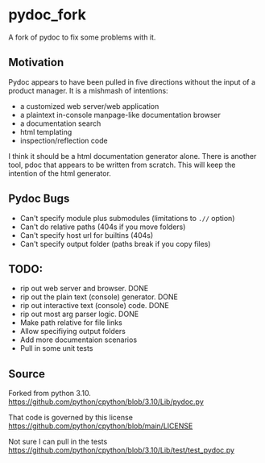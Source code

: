 # pydoc_fork
A fork of pydoc to fix some problems with it.

## Motivation
Pydoc appears to have been pulled in five directions without the input of a product manager.
It is a mishmash of intentions:

- a customized web server/web application
- a plaintext in-console manpage-like documentation browser
- a documentation search
- html templating
- inspection/reflection code

I think it should be a html documentation generator alone. There is another tool, pdoc that
appears to be written from scratch. This will keep the intention of the html generator.

## Pydoc Bugs

- Can't specify module plus submodules (limitations to `.//` option)
- Can't do relative paths (404s if you move folders)
- Can't specify host url for builtins (404s)
- Can't specify output folder (paths break if you copy files)

## TODO:
 - rip out web server and browser. DONE
 - rip out the plain text (console) generator. DONE
 - rip out interactive text (console) code. DONE
 - rip out most arg parser logic. DONE
 - Make path relative for file links
 - Allow specifiying output folders
 - Add more documentaion scenarios
 - Pull in some unit tests


## Source
Forked from python 3.10. 
https://github.com/python/cpython/blob/3.10/Lib/pydoc.py

That code is governed by this license
https://github.com/python/cpython/blob/main/LICENSE

Not sure I can pull in the tests
https://github.com/python/cpython/blob/3.10/Lib/test/test_pydoc.py
